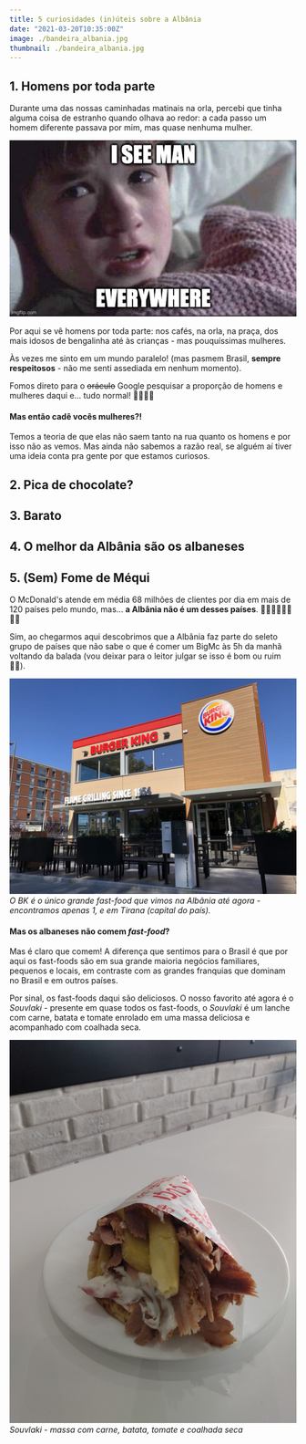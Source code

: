 ```yaml
---
title: 5 curiosidades (in)úteis sobre a Albânia
date: "2021-03-20T10:35:00Z"
image: ./bandeira_albania.jpg
thumbnail: ./bandeira_albania.jpg
---
```


## 1. Homens por toda parte

Durante uma das nossas caminhadas matinais na orla, percebi que tinha alguma coisa de estranho quando olhava ao redor: a cada passo um homem diferente passava por mim, mas quase nenhuma mulher.

![I see man](./i_see_man.jpg)

Por aqui se vê homens por toda parte: nos cafés, na orla, na praça, dos mais idosos de bengalinha até às crianças - mas pouquíssimas mulheres.

Às vezes me sinto em um mundo paralelo! (mas pasmem Brasil, **sempre respeitosos** - não me senti assediada em nenhum momento).

Fomos direto para o ~~oráculo~~ Google pesquisar a proporção de homens e mulheres daqui e... tudo normal! 🤷‍♀️🤷‍♀️

#### Mas então cadê vocês mulheres?!

Temos a teoria de que elas não saem tanto na rua quanto os homens e por isso não as vemos. Mas ainda não sabemos a razão real, se alguém aí tiver uma ideia conta pra gente por que estamos curiosos.

## 2. Pica de chocolate?


## 3. Barato

## 4. O melhor da Albânia são os albaneses

## 5. (Sem) Fome de Méqui

O McDonald's atende em média 68 milhões de clientes por dia em mais de 120 países pelo mundo, mas... **a Albânia não é um desses países**. 🤷‍♂️🤷‍♂️🍔🍔🚫🚫

Sim, ao chegarmos aqui descobrimos que a Albânia faz parte do seleto grupo de países que não sabe o que é comer um BigMc às 5h da manhã voltando da balada (vou deixar para o leitor julgar se isso é bom ou ruim 🤷‍♂️).

![Burger King](./b.jpg)
*O BK é o único grande fast-food que vimos na Albânia até agora - encontramos apenas 1, e em Tirana (capital do país).*

#### Mas os albaneses não comem *fast-food*?

Mas é claro que comem! A diferença que sentimos para o Brasil é que por aqui os fast-foods são em sua grande maioria negócios familiares, pequenos e locais, em contraste com as grandes franquias que dominam no Brasil e em outros países.

Por sinal, os fast-foods daqui são deliciosos. O nosso favorito até agora é o *Souvlaki* - presente em quase todos os fast-foods, o *Souvlaki* é um lanche com carne, batata e tomate enrolado em uma massa deliciosa e acompanhado com coalhada seca.

![Souvlaki](./souvlaki.jpg)
*Souvlaki - massa com carne, batata, tomate e coalhada seca*


